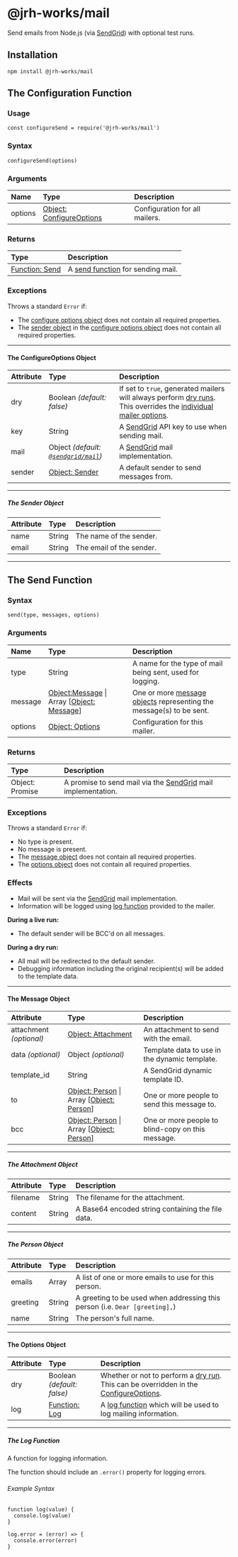 # @jrh-works/mail

Send emails from Node.js (via [SendGrid](http://sendgrid.com)) with optional test runs.

## Installation

`npm install @jrh-works/mail`

## The Configuration Function

### Usage

`const configureSend = require('@jrh-works/mail')`

### Syntax

```
configureSend(options)
```

### Arguments

| Name | Type | Description |
| :-- | :-- | :-- |
| options | [Object: ConfigureOptions](#the-configure-options-object) | Configuration for all mailers. |

### Returns

| Type | Description |
| :-- | :-- |
| [Function: Send](#the-send-function) | A [send function](#the-send-function) for sending mail. |

### Exceptions

Throws a standard `Error` if:

- The [configure options object](#the-configureoptions-object) does not contain all required properties.
- The [sender object](#the-sender-object) in the [configure options object](#the-configureoptions-object) does not contain all required properties.

---

#### The ConfigureOptions Object

| Attribute | Type | Description |
| :-- | :-- | :-- |
| dry | Boolean *(default: false)* | If set to `true`, generated mailers will always perform [dry runs](#effects). This overrides the [individual mailer options](#the-options-object). |
| key | String | A [SendGrid](http://sendgrid.com) API key to use when sending mail. |
| mail | Object *(default: [`@sendgrid/mail`](https://github.com/sendgrid/sendgrid-nodejs/tree/main/packages/mail))* | A [SendGrid](http://sendgrid.com) mail implementation. |
| sender | [Object: Sender](#the-sender-object) | A default sender to send messages from. |

---

##### The Sender Object

| Attribute | Type | Description |
| :-- | :-- | :-- |
| name | String | The name of the sender. |
| email | String | The email of the sender. |

---

## The Send Function

### Syntax

```
send(type, messages, options)
```

### Arguments

| Name | Type | Description |
| :-- | :-- | :-- |
| type | String | A name for the type of mail being sent, used for logging. |
| message | [Object:Message](#the-message-object) \| Array [[Object: Message](#the-message-object)] | One or more [message objects](#the-message-object) representing the message(s) to be sent. |
| options | [Object: Options](#the-options-object) | Configuration for this mailer. |

### Returns

| Type | Description |
| :-- | :-- |
| Object: Promise | A promise to send mail via the [SendGrid](http://sendgrid.com) mail implementation. |

### Exceptions

Throws a standard `Error` if:

- No type is present.
- No message is present.
- The [message object](#the-message-object) does not contain all required properties.
- The [options object](#the-options-object) does not contain all required properties.

### Effects

- Mail will be sent via the [SendGrid](http://sendgrid.com) mail implementation.
- Information will be logged using [log function](#the-log-function) provided to the mailer.

**During a live run:**

- The default sender will be BCC'd on all messages.

**During a dry run:**

- All mail will be redirected to the default sender.
- Debugging information including the original recipient(s) will be added to the template data.

--- 

#### The Message Object

| Attribute | Type | Description |
| :-- | :-- | :-- |
| attachment *(optional)* | [Object: Attachment](#the-attachment-object) | An attachment to send with the email. |
| data *(optional)* | Object *(optional)* | Template data to use in the dynamic template. |
| template_id | String | A SendGrid dynamic template ID. |
| to | [Object: Person](#the-person-object) \| Array [[Object: Person](#the-person-object)] | One or more people to send this message to. |
| bcc | [Object: Person](#the-person-object) \| Array [[Object: Person](#the-person-object)] | One or more people to blind-copy on this message. |

--- 

##### The Attachment Object

| Attribute | Type | Description |
| :-- | :-- | :-- |
| filename | String | The filename for the attachment. |
| content | String | A Base64 encoded string containing the file data. |

--- 

##### The Person Object

| Attribute | Type | Description |
| :-- | :-- | :-- |
| emails | Array | A list of one or more emails to use for this person. |
| greeting | String | A greeting to be used when addressing this person (i.e. `Dear [greeting],`) |
| name | String | The person's full name. |

--- 

#### The Options Object

| Attribute | Type | Description |
| :-- | :-- | :-- |
| dry | Boolean *(default: false)* | Whether or not to perform a [dry run](#effects). This can be overridden in the [ConfigureOptions](#the-configureoptions-object). |
| log | [Function: Log](#the-log-function) | A [log function](#the-log-function) which will be used to log mailing information. |

---

##### The Log Function

A function for logging information.

The function should include an `.error()` property for logging errors.

###### Example Syntax

```
function log(value) {
  console.log(value)
}

log.error = (error) => {
  console.error(error)
}
```
